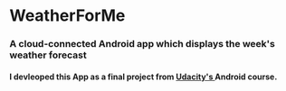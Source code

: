 # WeatherForMe

<h3>
A cloud-connected Android app which displays the week's weather forecast

<h4>
I devleoped this App as a final project from <a href="https://www.udacity.com/">Udacity's </a> Android course.  
